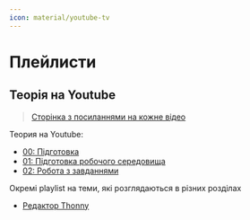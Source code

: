 ```yaml
---
icon: material/youtube-tv
---
```

# Плейлисти

## Теорія на Youtube

> [Сторінка з посиланнями на кожне відео](theory-details.md)


Теория на Youtube:

* [00: Підготовка](https://youtube.com/playlist?list=PLlwMBlO5_y3SExAkPnBREf7FT4nLyT9NY)
* [01: Підготовка робочого середовища](https://youtube.com/playlist?list=PLlwMBlO5_y3T7i8DcUXVp_zuSO4KZvbQi)
* [02: Робота з завданнями](https://youtube.com/playlist?list=PLlwMBlO5_y3QAUs4YSkFwBH-8D_HsBVX_)


Окремі playlist на теми, які розглядаються в різних розділах

* [Редактор Thonny](https://youtube.com/playlist?list=PLlwMBlO5_y3SukdUGZ3b-fTjXV93HH2nV)

